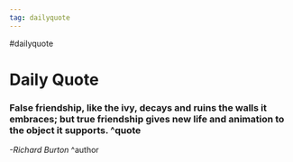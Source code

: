 ```yaml
---
tag: dailyquote
---
```


#dailyquote

# Daily Quote

### False friendship, like the ivy, decays and ruins the walls it embraces; but true friendship gives new life and animation to the object it supports. ^quote
*-Richard Burton* ^author
